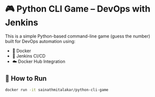 # 🎮 Python CLI Game – DevOps with Jenkins

This is a simple Python-based command-line game (guess the number) built for DevOps automation using:

- 🐳 Docker
- 🔧 Jenkins CI/CD
- ☁️ Docker Hub Integration

## 🧪 How to Run

```bash
docker run -it sainathmitalakar/python-cli-game
